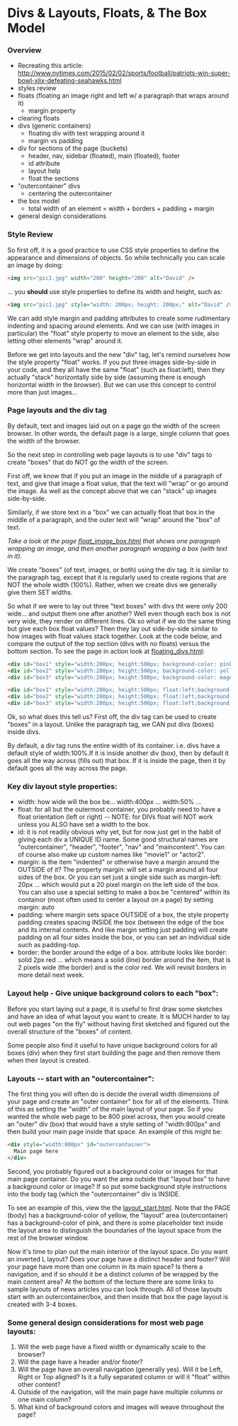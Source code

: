 Divs &amp; Layouts, Floats, &amp; The Box Model
===============================================

### Overview
* Recreating this article: http://www.nytimes.com/2015/02/02/sports/football/patriots-win-super-bowl-xlix-defeating-seahawks.html
* styles review
* floats (floating an image right and left w/ a paragraph that wraps around it)
	* margin property
* clearing floats
* divs (generic containers)
	* floating div with text wrapping around it
	* margin vs padding
* div for sections of the page (buckets)
	* header, nav, sidebar (floated), main (floated), footer
	* id attribute
	* layout help
	* float the sections
* "outercontainer" divs
	* centering the outercontainer
* the box model
	* total width of an element = width + borders + padding + margin
* general design considerations

### Style Review
  
So first off, it is a good practice to use CSS style properties to define the appearance and dimensions of objects. So while technically you can scale an image by doing:

```html
<img src="pic1.jpg" width="200" height="200" alt="David" /> 
```

... you __should__ use style properties to define its width and height, such as:

```html
<img src="pic1.jpg" style="width: 200px; height: 200px;" alt="David" />
```

We can add style margin and padding attributes to create some rudimentary indenting and spacing around elements. And we can use (with images in particular) the "float" style property to move an element to the side, also letting other elements "wrap" around it.

Before we get into layouts and the new "div" tag, let's remind ourselves how the style property "float" works. If you put three images side-by-side in your code, and they all have the same "float" (such as float:left), then they actually "stack" horizontally side by side (assuming there is enough horizontal width in the browser). But we can use this concept to control more than just images...


### Page layouts and the div tag

By default, text and images laid out on a page go the width of the screen browser. In other words, the default page is a large, single column that goes the width of the browser.

So the next step in controlling web page layouts is to use "div" tags to create "boxes" that do NOT go the width of the screen.

First off, we know that if you put an image in the middle of a paragraph of text, and give that image a float value, that the text will "wrap" or go around the image. As well as the concept above that we can "stack" up images side-by-side.

Similarly, if we store text in a "box" we can actually float that box in the middle of a paragraph, and the outer text will "wrap" around the "box" of text.

_Take a look at the page [float_image_box.html](http://itpwebdev.usc.edu/notes-examples/104/float_image_box.html) that shows one paragraph wrapping an image, and then another paragraph wrapping a box (with text in it)._

We create "boxes" (of text, images, or both) using the div tag. It is similar to the paragraph tag, except that it is regularly used to create regions that are NOT the whole width (100%). Rather, when we create divs we generally give them SET widths.
  
So what if we were to lay out three "text boxes" with divs tht were only 200 wide... and output them one after another? Well even though each box is not very wide, they render on different lines. Ok so what if we do the same thing but give each box float values? Then they lay out side-by-side similar to how images with float values stack together. Look at the code below, and compare the output of the top section (divs with no floats) versus the bottom section. To see the page in action look at [floating_divs.html](http://itpwebdev.usc.edu/notes-examples/104/floating_divs.html):


```html
<div id="box1" style="width:200px; height:500px; background-color: pink">Box 1</div>
<div id="box2" style="width:200px; height:500px; background-color: yellow">Box 2</div>
<div id="box3" style="width:200px; height:500px; background-color: magenta">Box 1</div>
```

```html
<div id="box1" style="width:200px; height:500px; float:left;background-color: pink">Box 1</div>
<div id="box2" style="width:200px; height:500px; float:left;background-color: yellow">Box 2</div>
<div id="box3" style="width:200px; height:500px; float:left;background-color: magenta">Box 1</div>
```


Ok, so what does this tell us? First off, the div tag can be used to create "boxes" in a layout. Unlike the paragraph tag, we CAN put divs (boxes) inside divs.

By default, a div tag runs the entire width of its container. i.e. divs have a default style of width:100%.If it is inside another div (box), then by default it goes all the way across (fills out) that box. If it is inside the page, then it by default goes all the way across the page.

### Key div layout style properties:

*  width: how wide will the box be... width:400px ... width:50% ...
*  float: for all but the outermost container, you probably need to have a float orientation (left or right) -- NOTE: for DIVs float will NOT work unless you ALSO have set a width to the box.
*  id: it is not readily obvious why yet, but for now just get in the habit of giving each div a UNIQUE ID name. Some good structural names are "outercontainer",  "header", "footer", "nav" and "maincontent". You can of course also make up custom names like "movie1" or "actor2".
*  margin: is the item "indented" or otherwise have a margin around the OUTSIDE of it? The property margin: will set a margin around all four sides of the box. Or you can set just a single side such as margin-left: 20px ... which would put a 20 pixel margin on the left side of the box. You can also use a special setting to make a box be "centered" within its containor (most often used to center a layout on a page) by setting margin: auto
*  padding:  where margin sets space OUTSIDE of a box, the style property padding creates spacing INSIDE the box (between the edge of the box and its internal contents. And like margin setting just padding will create padding on all four sides inside the box, or you can set an individual side such as padding-top.
*  border: the border around the edge of a box. attribute looks like border: solid 2px red ... which means a solid (line) border around the item, that is 2 pixels wide (the border) and is the color red. We will revisit borders in more detail next week.


### Layout help - Give unique background colors to each "box":

Before you start laying out a page, it is useful to first draw some sketches and have an idea of what layout you want to create. It is MUCH harder to lay out web pages "on the fly" without having first sketched and figured out the overall structure of the "boxes" of content.

Some people also find it useful to have unique background colors for all boxes (div) when they first start building the page and then remove them when their layout is created.

### Layouts -- start with an "outercontainer":

The first thing you will often do is decide the overall width dimensions of your page and create an "outer container" box for all of the elements. Think of this as setting the "width" of the main layout of your page. So if you wanted the whole web page to be 800 pixel across, then you would create an "outer" div (box) that would have a style setting of "width:800px" and then build your main page inside that space. An example of this might be:

```html
<div style="width:800px" id="outercontainer">
  Main page here
</div>
```

Second, you probably figured out a background color or images for that main page container. Do you want the area outside that "layout box" to have a background color or image? If so put some background style instructions into the body tag (which the "outercontainer" div is INSIDE.

To see an example of this, view the the [layout_start.html](http://itpwebdev.usc.edu/notes-examples/104/layout_start.html). Note that the PAGE (body) has a background-color of yellow, the "layout" area (outercontainer) has a background-color of pink, and there is some placeholder text inside the layout area to distinguish the boundaries of the layout space from the rest of the browser window.
  
Now it's time to plan out the main interiror of the layout space. Do you want an inverted L layout? Does your page have a distinct header and footer? Will your page have more than one column in its main space? Is there a navigation, and if so should it be a distinct column of be wrapped by the main content area? At the bottom of the lecture there are some links to sample layouts of news articles you can look through. All of those layouts start with an outercontainer/box, and then inside that box the page layout is created with 3-4 boxes.
  

### Some general design considerations for most web page layouts: 

1.  Will the web page have a fixed width or dynamically scale to the browser?
2.  Will the page have a header and/or footer?
3.  Will the page have an overall navigation (generally yes). Will it be Left, Right or Top aligned? Is it a fully separated column or will it "float" within other content?
4.  Outside of the navigation, will the main page have multiple columns or one main column?
5.  What kind of background colors and images will weave throughout the page?
